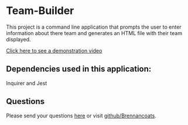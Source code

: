 # Team-Builder
This project is a command line application that prompts the user to enter information about there team and generates an HTML file with their team displayed.

[Click here to see a demonstration video](https://drive.google.com/file/d/1kIRNuY6zL5LLKGKvWJ2niSp5a2u9iBMe/view)


## Dependencies used in this application:
Inquirer and Jest

## Questions
Please send your questions [here](mailto:brennan.coats@gmail.com?subject=[GitHub]%20Dev%20Connect) or visit [github/Brennancoats](https://github.com/Brennancoats).

